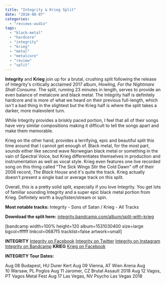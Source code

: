 ```yaml
---
title: "Integrity & Krieg Split"
date: "2018-08-07"
categories: 
  - "reviews-audio"
tags: 
  - "black-metal"
  - "hardcore"
  - "integrity"
  - "krieg"
  - "metal"
  - "metalcore"
  - "review"
  - "split"
---
```


**Integrity** and **Krieg** join up for a brutal, crushing split following the release of Integrity's critically acclaimed 2017 album, _Howling, For the Nightmare Shall Consume_. The split, running 23 minutes in length, serves to provide an even balance of metalcore and black metal. The Integrity half is definitely hardcore and is more of what we heard on their previous full-length, which isn't a bad thing in the slightest but the Krieg half is where the split takes a darker, more malevolent turn.

While Integrity provides a briskly paced portion, I feel that all of their songs have very similar compositions making it difficult to tell the songs apart and make them memorable.

Krieg on the other hand, provides a terrifying, epic and beautiful split this time around that I cannot get enough of. Black metal, for the most part, sounds either like second wave Norwegian black metal or something in the vain of Spectral Voice, but Krieg differentiates themselves in production and instrumentation as well as vocal style. Krieg even features one live recorded song on this thing called "The Sick Wings Stir the Cold Dawn" off of their 2006 record, _The Black House_ and it's quite the track. Krieg actually doesn't present a single bad or average track on this split.

Overall, this is a pretty solid split, especially if you love Integrity. You get lots of familiar sounding Integrity and a super epic black metal portion from Krieg. Definitely worth a buy/listen/stream or spin.

**Most notable tracks:** Integrity - Sons of Satan / Krieg - All Tracks

**Download the split here:** [integrity.bandcamp.com/album/split-with-krieg](https://integrity.bandcamp.com/album/split-with-krieg)

\[bandcamp width=100% height=120 album=1531030400 size=large bgcol=ffffff linkcol=0687f5 tracklist=false artwork=small\]

**INTEGRITY** [Integrity on Facebook](https://www.facebook.com/INTEGRITY.HT) [Integrity on Twitter](https://twitter.com/INTEGRITY_HT) [Integrity on Instagram Integrity on Bandcamp](https://www.instagram.com/integrityofficial/) **KRIEG** [Krieg on Facebook](https://www.facebook.com/officialkrieg/)

****INTEGRITY** Tour Dates:**

Aug 08 Budapest, HU Durer Kert Aug 09 Vienna, AT Wien Arena Aug 10 Warsaw, PL Poglos Aug 11 Jaromer, CZ Brutal Assault 2018 Aug 12 Vagos, PT Vagos Metal Fest Aug 17 Las Vegas, NV Psycho Las Vegas 2018
